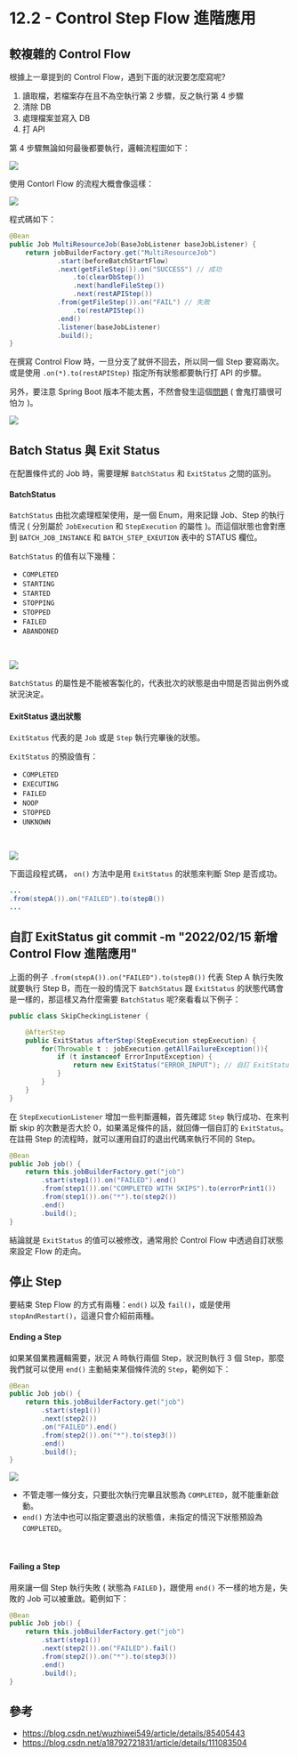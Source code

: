 # 12.2 - Control Step Flow 進階應用
## 較複雜的 Control Flow
根據上一章提到的 Control Flow，遇到下面的狀況要怎麼寫呢?

1. 讀取檔，若檔案存在且不為空執行第 2 步驟，反之執行第 4 步驟
2. 清除 DB
3. 處理檔案並寫入 DB
4. 打 API

第 4 步驟無論如何最後都要執行，邏輯流程圖如下：

![](/images/controlFlow/12.2-1.png)

使用 Contorl Flow 的流程大概會像這樣：

![](/images/controlFlow/12.2-2.png)

程式碼如下：
```java
@Bean
public Job MultiResourceJob(BaseJobListener baseJobListener) {
    return jobBuilderFactory.get("MultiResourceJob")
            .start(beforeBatchStartFlow)
            .next(getFileStep()).on("SUCCESS") // 成功
                .to(clearDbStep())
                .next(handleFileStep())
                .next(restAPIStep())
            .from(getFileStep()).on("FAIL") // 失敗
                .to(restAPIStep())
            .end()
            .listener(baseJobListener)
            .build();
}
```
在撰寫 Control Flow 時，一旦分支了就併不回去，所以同一個 Step 要寫兩次。或是使用 `.on(*).to(restAPIStep)` 指定所有狀態都要執行打 API 的步驟。

另外，要注意 Spring Boot 版本不能太舊，不然會發生這個[問題](https://stackoverflow.com/questions/65194027/duplicate-step-step2-detected-in-execution-of-job-job-if-either-step-fails) ( 會鬼打牆很可怕ㄉ )。

![](/images/不要問你會怕.png)

## Batch Status 與 Exit Status
在配置條件式的 Job 時，需要理解 `BatchStatus` 和 `ExitStatus` 之間的區別。

#### BatchStatus
`BatchStatus` 由批次處理框架使用，是一個 Enum，用來記錄 Job、Step 的執行情況 ( 分別屬於 `JobExecution` 和 `StepExecution` 的屬性 )。而這個狀態也會對應到 `BATCH_JOB_INSTANCE` 和 `BATCH_STEP_EXEUTION`  表中的 STATUS 欄位。

`BatchStatus` 的值有以下幾種：
* `COMPLETED`
* `STARTING`
* `STARTED`
* `STOPPING`
* `STOPPED`
* `FAILED`
* `ABANDONED`
<br/>

![](/images/controlFlow/12.2-3.png)

`BatchStatus` 的屬性是不能被客製化的，代表批次的狀態是由中間是否拋出例外或狀況決定。

#### ExitStatus 退出狀態
`ExitStatus` 代表的是 `Job` 或是 `Step` 執行完畢後的狀態。

`ExitStatus` 的預設值有：
* `COMPLETED`
* `EXECUTING`
* `FAILED`
* `NOOP`
* `STOPPED`
* `UNKNOWN`
<br/>

![](/images/controlFlow/12.2-4.png)


下面這段程式碼， `on()` 方法中是用 `ExitStatus` 的狀態來判斷 Step 是否成功。
```java
...
.from(stepA()).on("FAILED").to(stepB())
...
```

## 自訂 ExitStatus git commit -m "2022/02/15 新增 Control Flow 進階應用"
上面的例子 `.from(stepA()).on("FAILED").to(stepB())` 代表 Step A 執行失敗就要執行 Step B，而在一般的情況下 `BatchStatus` 跟 `ExitStatus` 的狀態代碼會是一樣的，那這樣又為什麼需要 `BatchStatus` 呢?來看看以下例子：

```java
public class SkipCheckingListener {

    @AfterStep
    public ExitStatus afterStep(StepExecution stepExecution) {
        for(Throwable t : jobExecution.getAllFailureException()){
            if (t instanceof ErrorInputException) {
                return new ExitStatus("ERROR_INPUT"); // 自訂 ExitStatus
            }
        }
    }
}
```

在 `StepExecutionListener` 增加一些判斷邏輯，首先確認 `Step` 執行成功、在來判斷 skip 的次數是否大於 0，如果滿足條件的話，就回傳一個自訂的 `ExitStatus`。在註冊 Step 的流程時，就可以運用自訂的退出代碼來執行不同的 Step。

```java
@Bean
public Job job() {
    return this.jobBuilderFactory.get("job")
        .start(step1()).on("FAILED").end()
        .from(step1()).on("COMPLETED WITH SKIPS").to(errorPrint1())
        .from(step1()).on("*").to(step2())
        .end()
        .build();
}
```

結論就是 `ExitStatus` 的值可以被修改，通常用於 Control Flow 中透過自訂狀態來設定 Flow 的走向。

## 停止 Step
要結束 Step Flow 的方式有兩種：`end()` 以及 `fail()`，或是使用 `stopAndRestart()`，這邊只會介紹前兩種。

#### Ending a Step
如果某個業務邏輯需要，狀況 A 時執行兩個 Step，狀況則執行 3 個 Step，那麼我們就可以使用 `end()` 主動結束某個條件流的 `Step`，範例如下：

```java
@Bean
public Job job() {
    return this.jobBuilderFactory.get("job")
        .start(step1())
        .next(step2())
        .on("FAILED").end()
        .from(step2()).on("*").to(step3())
        .end()
        .build();
}
```
![](/images/12-4.png)

* 不管走哪一條分支，只要批次執行完畢且狀態為 `COMPLETED`，就不能重新啟動。
* `end()` 方法中也可以指定要退出的狀態值，未指定的情況下狀態預設為 `COMPLETED`。
<br/>

#### Failing a Step
用來讓一個 Step 執行失敗 ( 狀態為 `FAILED` )，跟使用 `end()` 不一樣的地方是，失敗的 Job 可以被重啟。範例如下：

```java
@Bean
public Job job() {
    return this.jobBuilderFactory.get("job")
        .start(step1())
        .next(step2()).on("FAILED").fail()
        .from(step2()).on("*").to(step3())
        .end()
        .build();
}
```

## 參考
* https://blog.csdn.net/wuzhiwei549/article/details/85405443
* https://blog.csdn.net/a18792721831/article/details/111083504